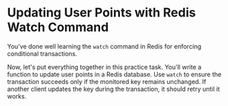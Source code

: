 # Updating User Points with Redis Watch Command

You’ve done well learning the `watch` command in Redis for enforcing conditional transactions.

Now, let's put everything together in this practice task. You'll write a function to update user points in a Redis database. Use `watch` to ensure the transaction succeeds only if the monitored key remains unchanged. If another client updates the key during the transaction, it should retry until it works.